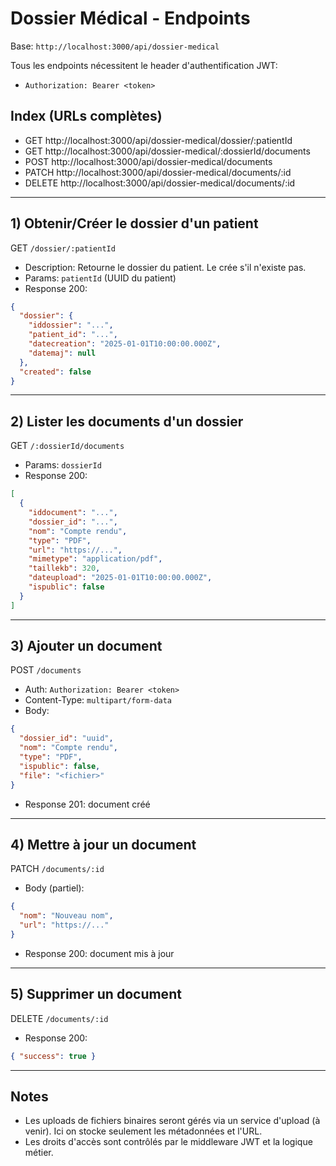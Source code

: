 # Dossier Médical - Endpoints

Base: `http://localhost:3000/api/dossier-medical`

Tous les endpoints nécessitent le header d'authentification JWT:
- `Authorization: Bearer <token>`

## Index (URLs complètes)
- GET   http://localhost:3000/api/dossier-medical/dossier/:patientId
- GET   http://localhost:3000/api/dossier-medical/:dossierId/documents
- POST  http://localhost:3000/api/dossier-medical/documents
- PATCH http://localhost:3000/api/dossier-medical/documents/:id
- DELETE http://localhost:3000/api/dossier-medical/documents/:id

---

## 1) Obtenir/Créer le dossier d'un patient
GET `/dossier/:patientId`

- Description: Retourne le dossier du patient. Le crée s'il n'existe pas.
- Params: `patientId` (UUID du patient)
- Response 200:
```json
{
  "dossier": {
    "iddossier": "...",
    "patient_id": "...",
    "datecreation": "2025-01-01T10:00:00.000Z",
    "datemaj": null
  },
  "created": false
}
```

---

## 2) Lister les documents d'un dossier
GET `/:dossierId/documents`

- Params: `dossierId`
- Response 200:
```json
[
  {
    "iddocument": "...",
    "dossier_id": "...",
    "nom": "Compte rendu",
    "type": "PDF",
    "url": "https://...",
    "mimetype": "application/pdf",
    "taillekb": 320,
    "dateupload": "2025-01-01T10:00:00.000Z",
    "ispublic": false
  }
]
```

---

## 3) Ajouter un document
POST `/documents`

- Auth: `Authorization: Bearer <token>`
- Content-Type: `multipart/form-data`
- Body:
```json
{
  "dossier_id": "uuid",
  "nom": "Compte rendu",
  "type": "PDF",
  "ispublic": false,
  "file": "<fichier>"
}
```
- Response 201: document créé

---

## 4) Mettre à jour un document
PATCH `/documents/:id`

- Body (partiel):
```json
{
  "nom": "Nouveau nom",
  "url": "https://..."
}
```
- Response 200: document mis à jour

---

## 5) Supprimer un document
DELETE `/documents/:id`

- Response 200:
```json
{ "success": true }
```

---

## Notes
- Les uploads de fichiers binaires seront gérés via un service d'upload (à venir). Ici on stocke seulement les métadonnées et l'URL.
- Les droits d'accès sont contrôlés par le middleware JWT et la logique métier.
